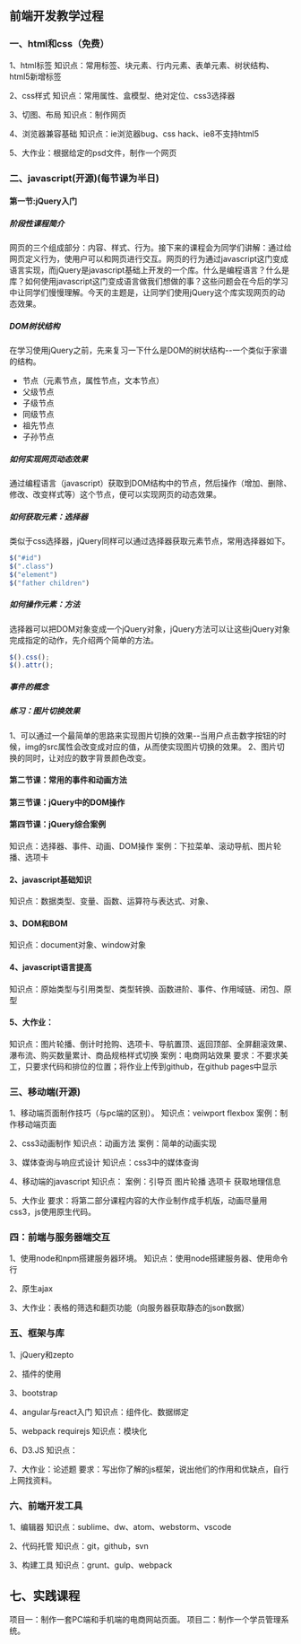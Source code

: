 ## 前端开发教学过程

### 一、html和css（免费）
1、html标签
知识点：常用标签、块元素、行内元素、表单元素、树状结构、html5新增标签

2、css样式
知识点：常用属性、盒模型、绝对定位、css3选择器

3、切图、布局
知识点：制作网页

4、浏览器兼容基础
知识点：ie浏览器bug、css hack、ie8不支持html5

5、大作业：根据给定的psd文件，制作一个网页

### 二、javascript(开源)(每节课为半日)

#### 第一节:jQuery入门

##### 阶段性课程简介
网页的三个组成部分：内容、样式、行为。接下来的课程会为同学们讲解：通过给网页定义行为，使用户可以和网页进行交互。网页的行为通过javascript这门变成语言实现，而jQuery是javascript基础上开发的一个库。什么是编程语言？什么是库？如何使用javascript这门变成语言做我们想做的事？这些问题会在今后的学习中让同学们慢慢理解。今天的主题是，让同学们使用jQuery这个库实现网页的动态效果。

##### DOM树状结构
在学习使用jQuery之前，先来复习一下什么是DOM的树状结构--一个类似于家谱的结构。
+ 节点（元素节点，属性节点，文本节点）
+ 父级节点
+ 子级节点
+ 同级节点
+ 祖先节点
+ 子孙节点

##### 如何实现网页动态效果
通过编程语言（javascript）获取到DOM结构中的节点，然后操作（增加、删除、修改、改变样式等）这个节点，便可以实现网页的动态效果。

##### 如何获取元素：选择器
类似于css选择器，jQuery同样可以通过选择器获取元素节点，常用选择器如下。
``` js
$("#id")   
$(".class")
$("element")
$("father children")
```

##### 如何操作元素：方法
选择器可以把DOM对象变成一个jQuery对象，jQuery方法可以让这些jQuery对象完成指定的动作，先介绍两个简单的方法。
``` js
$().css();
$().attr();
```

##### 事件的概念

##### 练习：图片切换效果
1、可以通过一个最简单的思路来实现图片切换的效果--当用户点击数字按钮的时候，img的src属性会改变成对应的值，从而使实现图片切换的效果。
2、图片切换的同时，让对应的数字背景颜色改变。


#### 第二节课：常用的事件和动画方法

#### 第三节课：jQuery中的DOM操作

#### 第四节课：jQuery综合案例







知识点：选择器、事件、动画、DOM操作
案例：下拉菜单、滚动导航、图片轮播、选项卡

#### 2、javascript基础知识
知识点：数据类型、变量、函数、运算符与表达式、对象、

#### 3、DOM和BOM
知识点：document对象、window对象

#### 4、javascript语言提高
知识点：原始类型与引用类型、类型转换、函数进阶、事件、作用域链、闭包、原型

#### 5、大作业：
知识点：图片轮播、倒计时抢购、选项卡、导航置顶、返回顶部、全屏翻滚效果、瀑布流、购买数量累计、商品规格样式切换
案例：电商网站效果
要求：不要求美工，只要求代码和排位的位置；将作业上传到github，在github pages中显示



### 三、移动端(开源)

1、移动端页面制作技巧（与pc端的区别）。
知识点：veiwport flexbox
案例：制作移动端页面

2、css3动画制作
知识点：动画方法
案例：简单的动画实现

3、媒体查询与响应式设计
知识点：css3中的媒体查询

4、移动端的javascript
知识点：
案例：引导页 图片轮播 选项卡 获取地理信息

5、大作业
要求：将第二部分课程内容的大作业制作成手机版，动画尽量用css3，js使用原生代码。

### 四：前端与服务器端交互

1、使用node和npm搭建服务器环境。
知识点：使用node搭建服务器、使用命令行

2、原生ajax

3、大作业：表格的筛选和翻页功能（向服务器获取静态的json数据）

### 五、框架与库

1、jQuery和zepto

2、插件的使用

3、bootstrap

4、angular与react入门
知识点：组件化、数据绑定

5、webpack requirejs
知识点：模块化

6、D3.JS
知识点：

7、大作业：论述题
要求：写出你了解的js框架，说出他们的作用和优缺点，自行上网找资料。

### 六、前端开发工具
1、编辑器
知识点：sublime、dw、atom、webstorm、vscode

2、代码托管
知识点：git，github，svn

3、构建工具
知识点：grunt、gulp、webpack

## 七、实践课程
项目一：制作一套PC端和手机端的电商网站页面。
项目二：制作一个学员管理系统。
